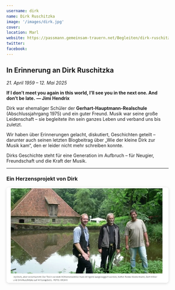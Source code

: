 ```yaml
---
username: dirk
name: Dirk Ruschitzka
image: '/images/dirk.jpg'
cover:
location: Marl
website: https://passmann.gemeinsam-trauern.net/Begleiten/dirk-ruschitzka
twitter:
facebook:
---
```


## In Erinnerung an Dirk Ruschitzka  
*21. April 1959 – 12. Mai 2025*

**If I don’t meet you again in this world, I’ll see you in the next one. And don’t be late.**
**— Jimi Hendrix**

Dirk war ehemaliger Schüler der **Gerhart-Hauptmann-Realschule** (Abschlussjahrgang 1975) und ein guter Freund. Musik war seine große Leidenschaft – sie begleitete ihn sein ganzes Leben und verband uns bis zuletzt.

Wir haben über Erinnerungen gelacht, diskutiert, Geschichten geteilt – darunter auch seinen letzten Blogbeitrag über „Wie der kleine Dirk zur Musik kam“, den er leider nicht mehr schreiben konnte.

Dirks Geschichte steht für eine Generation im Aufbruch – für Neugier, Freundschaft und die Kraft der Musik.

---

### Ein Herzensprojekt von Dirk

<img src="/images/Dirk/Dirk-Muehle.jpg" loading="lazy" alt="Historische Mühle – eines von Dirks Herzensprojekten" style="max-width:100%; height:auto; border-radius:8px; box-shadow: 0 2px 8px rgba(0,0,0,0.15);">
